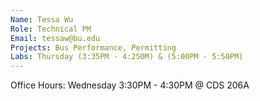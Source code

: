 ```yaml
---
Name: Tessa Wu
Role: Technical PM
Email: tessaw@bu.edu
Projects: Bus Performance, Permitting
Labs: Thursday (3:35PM - 4:25OM) & (5:00PM - 5:50PM)
---
```


Office Hours: Wednesday 3:30PM - 4:30PM @ CDS 206A
